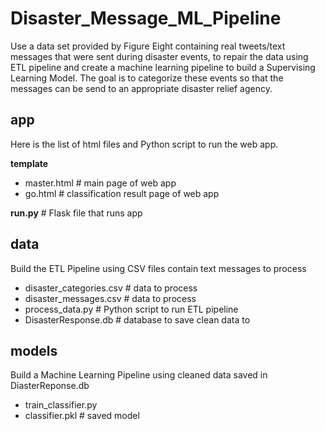 # Disaster_Message_ML_Pipeline
Use a data set provided by Figure Eight containing real tweets/text messages that were sent during disaster events, to repair the data using ETL pipeline and create a machine learning pipeline to build a Supervising Learning Model. The goal is to categorize these events so that the messages can be send to an appropriate disaster relief agency.

## app
Here is the list of html files and Python script to run the web app.

**template**
* master.html  # main page of web app
* go.html  # classification result page of web app

**run.py**  # Flask file that runs app

## data
Build the ETL Pipeline using CSV files contain text messages to process
- disaster_categories.csv  # data to process 
- disaster_messages.csv  # data to process
- process_data.py  # Python script to run ETL pipeline
- DisasterResponse.db   # database to save clean data to

## models
Build a Machine Learning Pipeline using cleaned data saved in DiasterReponse.db
- train_classifier.py
- classifier.pkl  # saved model 
